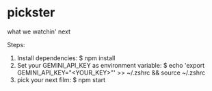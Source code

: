 # pickster
what we watchin' next

Steps:
1. Install dependencies:
$ npm install
2. Set your GEMINI_API_KEY as environment variable:
$ echo 'export GEMINI_API_KEY="<YOUR_KEY>"' >> ~/.zshrc && source ~/.zshrc
3. pick your next film:
$ npm start
